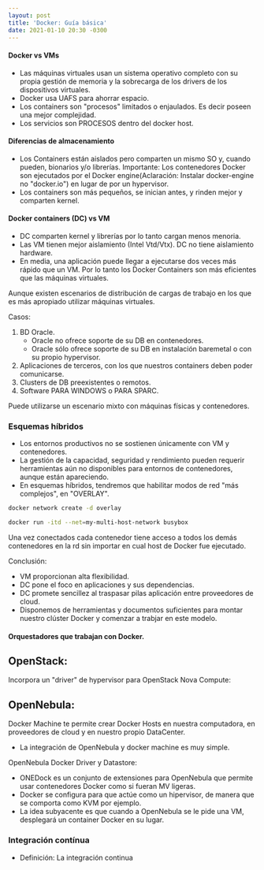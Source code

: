 ```yaml
---
layout: post
title: 'Docker: Guía básica'
date: 2021-01-10 20:30 -0300
---
```

#### Docker vs VMs
- Las máquinas virtuales usan un sistema operativo completo con su propia gestión de memoria y la
sobrecarga de los drivers de los dispositivos virtuales. 
- Docker usa UAFS para ahorrar espacio. 
- Los containers son "procesos" limitados o enjaulados.  Es decir poseen una mejor complejidad.
- Los servicios son PROCESOS dentro del docker host. 

#### Diferencias de almacenamiento

- Los Containers están aislados pero comparten un mismo SO y, cuando pueden, bionarios y/o librerías.
Importante: Los contenedores Docker son ejecutados por el Docker engine(Aclaración: Instalar docker-engine
no "docker.io") en lugar de por un hypervisor.
- Los containers son más pequeños, se inician antes, y rinden mejor y comparten kernel.

#### Docker containers (DC) vs VM
- DC comparten kernel y librerías por lo tanto cargan menos menoria.
- Las VM tienen mejor aislamiento (Intel Vtd/Vtx). DC no tiene aislamiento hardware.
- En media, una aplicación puede llegar a ejecutarse dos veces más rápido que un VM.
Por lo tanto los Docker Containers son más eficientes que las máquinas virtuales.

Aunque existen escenarios de distribución de cargas de trabajo en los que es más apropiado utilizar máquinas virtuales.

Casos:
1. BD Oracle.
    - Oracle no ofrece soporte de su DB en contenedores.
    - Oracle sólo ofrece soporte de su DB en instalación baremetal o con su propio hypervisor.
2. Aplicaciones de terceros, con los que nuestros containers deben poder comunicarse.
3. Clusters de DB preexistentes o remotos.
4. Software PARA WINDOWS o PARA SPARC.

Puede utilizarse un escenario mixto con máquinas físicas y contenedores.

### Esquemas híbridos
- Los entornos productivos no se sostienen únicamente con VM y contenedores.
- La gestión de la capacidad, seguridad y rendimiento pueden requerir herramientas aún
no disponibles para entornos de contenedores, aunque están apareciendo.
- En esquemas híbridos, tendremos que habilitar modos de red "más complejos", en "OVERLAY".

```bash
docker network create -d overlay
```

```bash
docker run -itd --net=my-multi-host-network busybox
```

Una vez conectados cada contenedor tiene acceso a todos los demás contenedores en la rd
sin importar en cual host de Docker fue ejecutado.

Conclusión: 
- VM proporcionan alta flexibilidad.
- DC pone el foco en aplicaciones y sus dependencias.
- DC promete sencillez al traspasar pilas aplicación entre proveedores de cloud.
- Disponemos de herramientas y documentos suficientes para montar nuestro clúster Docker
y comenzar a trabjar en este modelo.



#### Orquestadores que trabajan con Docker.
## OpenStack:
Incorpora un "driver" de hypervisor para OpenStack Nova Compute:
## OpenNebula:
Docker Machine te permite crear Docker Hosts en nuestra computadora, en proveedores
de cloud y en nuestro propio DataCenter.
- La integración de OpenNebula y docker machine es muy simple.

OpenNebula Docker Driver y Datastore:
- ONEDock es un conjunto de extensiones para OpenNebula que permite usar contenedores
Docker como si fueran MV ligeras.
- Docker se configura para que actúe como un hipervisor, de manera que se comporta como
KVM por ejemplo.
- La idea subyacente es que cuando a OpenNebula se le pide una VM, desplegará un container
Docker en su lugar.

### Integración contínua
- Definición: La integración continua 



